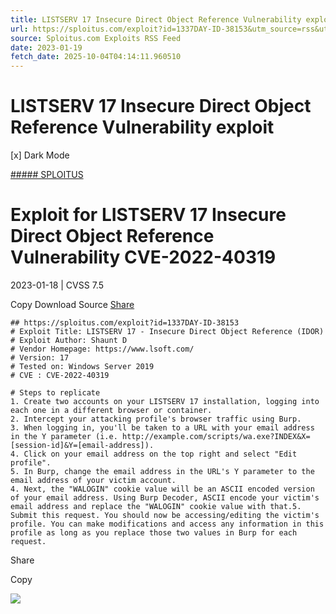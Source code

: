 ```yaml
---
title: LISTSERV 17 Insecure Direct Object Reference Vulnerability exploit
url: https://sploitus.com/exploit?id=1337DAY-ID-38153&utm_source=rss&utm_medium=rss
source: Sploitus.com Exploits RSS Feed
date: 2023-01-19
fetch_date: 2025-10-04T04:14:11.960510
---
```


# LISTSERV 17 Insecure Direct Object Reference Vulnerability exploit

[x]
Dark Mode

[##### SPLOITUS](/)

# Exploit for LISTSERV 17 Insecure Direct Object Reference Vulnerability CVE-2022-40319

2023-01-18 | CVSS 7.5

Copy
Download
Source
[Share](#share-url)

```
## https://sploitus.com/exploit?id=1337DAY-ID-38153
# Exploit Title: LISTSERV 17 - Insecure Direct Object Reference (IDOR)
# Exploit Author: Shaunt D
# Vendor Homepage: https://www.lsoft.com/
# Version: 17
# Tested on: Windows Server 2019
# CVE : CVE-2022-40319

# Steps to replicate
1. Create two accounts on your LISTSERV 17 installation, logging into each one in a different browser or container.
2. Intercept your attacking profile's browser traffic using Burp.
3. When logging in, you'll be taken to a URL with your email address in the Y parameter (i.e. http://example.com/scripts/wa.exe?INDEX&X=[session-id]&Y=[email-address]).
4. Click on your email address on the top right and select "Edit profile".
5. In Burp, change the email address in the URL's Y parameter to the email address of your victim account.
4. Next, the "WALOGIN" cookie value will be an ASCII encoded version of your email address. Using Burp Decoder, ASCII encode your victim's email address and replace the "WALOGIN" cookie value with that.5. Submit this request. You should now be accessing/editing the victim's profile. You can make modifications and access any information in this profile as long as you replace those two values in Burp for each request.
```

Share

Copy

![](https://mc.yandex.ru/watch/54912310)